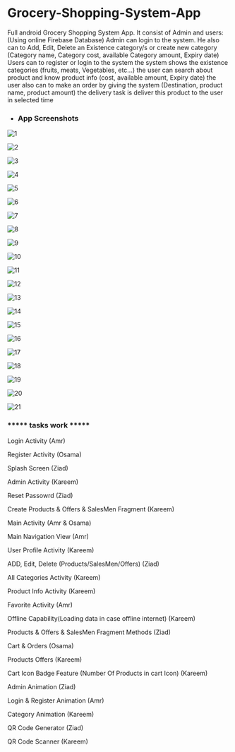 # Grocery-Shopping-System-App
Full android Grocery Shopping System App. It consist of Admin and users: (Using online Firebase Database) Admin can login to the system. He also can to Add, Edit, Delete an Existence category/s  or create new category (Category name, Category cost, available Category amount, Expiry date)  Users can to register or login to the system  the system shows the existence categories (fruits, meats, Vegetables, etc...) the user can search about product and know product info (cost, available amount, Expiry date) the user also can to make an order by giving the system (Destination, product name, product amount) the delivery task is deliver this product to the user in selected time


- ### App Screenshots


![1](https://user-images.githubusercontent.com/52586356/106370080-96530c00-635f-11eb-8501-b4766b2da5e9.png)



![2](https://user-images.githubusercontent.com/52586356/106370085-9fdc7400-635f-11eb-8247-b34ae9d6400a.png)



![3](https://user-images.githubusercontent.com/52586356/106370090-a834af00-635f-11eb-940f-b05f451867ba.png)



![4](https://user-images.githubusercontent.com/52586356/106370098-aff45380-635f-11eb-9935-3f7ef8a864ea.png)



![5](https://user-images.githubusercontent.com/52586356/106370101-b5519e00-635f-11eb-8a67-8a7bb6a45024.png)



![6](https://user-images.githubusercontent.com/52586356/106370105-bbe01580-635f-11eb-869b-1fb6c99913c1.png)



![7](https://user-images.githubusercontent.com/52586356/106370111-c1d5f680-635f-11eb-821e-d923f85593c5.png)



![8](https://user-images.githubusercontent.com/52586356/106370118-c8646e00-635f-11eb-8d18-dc95c33bb977.png)



![9](https://user-images.githubusercontent.com/52586356/106370125-d0241280-635f-11eb-846f-065f4d1f8fc0.png)



![10](https://user-images.githubusercontent.com/52586356/106370126-d74b2080-635f-11eb-9e62-66cb432b478e.png)



![11](https://user-images.githubusercontent.com/52586356/106370128-dca86b00-635f-11eb-991d-578c6dc0c973.png)



![12](https://user-images.githubusercontent.com/52586356/106370131-e336e280-635f-11eb-86cb-71df1b25b2dd.png)



![13](https://user-images.githubusercontent.com/52586356/106370132-e9c55a00-635f-11eb-9d69-591e389ecc82.png)



![14](https://user-images.githubusercontent.com/52586356/106370135-efbb3b00-635f-11eb-8b77-bd50714394aa.png)



![15](https://user-images.githubusercontent.com/52586356/106370137-f47fef00-635f-11eb-8c22-2de5fb6b9810.png)



![16](https://user-images.githubusercontent.com/52586356/106370138-fb0e6680-635f-11eb-9c62-efae45d33e8b.png)



![17](https://user-images.githubusercontent.com/52586356/106370141-01044780-6360-11eb-85f2-928ede8b7046.png)



![18](https://user-images.githubusercontent.com/52586356/106370148-06619200-6360-11eb-9429-5dc831dcef6f.png)



![19](https://user-images.githubusercontent.com/52586356/106370152-0c577300-6360-11eb-8a9d-d7b74f48733a.png)



![20](https://user-images.githubusercontent.com/52586356/106370158-11b4bd80-6360-11eb-9b91-c3fb70165bb4.png)



![21](https://user-images.githubusercontent.com/52586356/106370160-17aa9e80-6360-11eb-86bc-f4a1cd08679e.png)


 
### ***** tasks work *****

Login Activity (Amr)

Register Activity (Osama)

Splash Screen (Ziad)

Admin Activity (Kareem)

Reset Passowrd (Ziad)

Create Products & Offers & SalesMen Fragment (Kareem)

Main Activity (Amr & Osama)

Main Navigation View (Amr)

User Profile Activity (Kareem)

ADD, Edit, Delete (Products/SalesMen/Offers) (Ziad)

All Categories Activity (Kareem)

Product Info Activity (Kareem)

Favorite Activity (Amr)

Offline Capability(Loading data in case offline internet) (Kareem)

Products & Offers & SalesMen Fragment Methods (Ziad)

Cart & Orders (Osama)

Products Offers (Kareem)

Cart Icon Badge Feature (Number Of Products in cart Icon) (Kareem)

Admin Animation (Ziad)

Login & Register Animation (Amr)

Category Animation (Kareem)

QR Code Generator (Ziad)

QR Code Scanner (Kareem)
 
